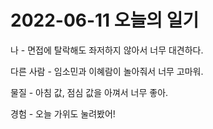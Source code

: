 # 2022-06-11 오늘의 일기
나 - 면접에 탈락해도 좌저하지 않아서 너무 대견하다.

다른 사람 - 임소민과 이혜람이 놀아줘서 너무 고마워.

물질 - 아침 값, 점심 값을 아껴서 너무 좋아.

경험 - 오늘 가위도 눌려봤어!
